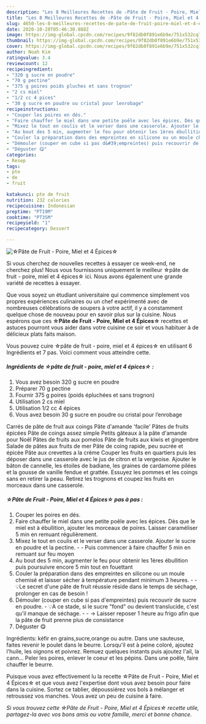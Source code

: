 ```yaml
---
description: "Les 8 Meilleures Recettes de ☆Pâte de Fruit - Poire, Miel et 4 Épices☆"
title: "Les 8 Meilleures Recettes de ☆Pâte de Fruit - Poire, Miel et 4 Épices☆"
slug: 4650-les-8-meilleures-recettes-de-pate-de-fruit-poire-miel-et-4-epices
date: 2020-10-28T05:46:30.888Z
image: https://img-global.cpcdn.com/recipes/9f82db0f891e6b9e/751x532cq70/☆pate-de-fruit-poire-miel-et-4-epices☆-photo-principale-de-la-recette.jpg
thumbnail: https://img-global.cpcdn.com/recipes/9f82db0f891e6b9e/751x532cq70/☆pate-de-fruit-poire-miel-et-4-epices☆-photo-principale-de-la-recette.jpg
cover: https://img-global.cpcdn.com/recipes/9f82db0f891e6b9e/751x532cq70/☆pate-de-fruit-poire-miel-et-4-epices☆-photo-principale-de-la-recette.jpg
author: Noah Kim
ratingvalue: 3.4
reviewcount: 12
recipeingredient:
- "320 g sucre en poudre"
- "70 g pectine"
- "375 g poires poids pluches et sans trognon"
- "2 cs miel"
- "1/2 cc 4 pices"
- "30 g sucre en poudre ou cristal pour lenrobage"
recipeinstructions:
- "Couper les poires en dés."
- "Faire chauffer le miel dans une petite poêle avec les épices. Dès que le miel est à ébullition, ajouter les morceaux de poires. Laisser caraméliser 5 min en remuant régulièrement."
- "Mixez le tout en coulis et le verser dans une casserole. Ajouter le sucre en poudre et la pectine.  Puis commencer à faire chauffer 5 min en remuant sur feu moyen"
- "Au bout des 5 min, augmenter le feu pour obtenir les 1ères ébullition puis poursuivre encore 5 min tout en fouettant"
- "Couler la préparation dans des empreintes en silicone ou un moule chemisé et laisser sécher à température pendant minimum 3 heures.  💡Le secret d&#39;une pâte de fruit réussie réside dans le temps de séchage, prolonger en cas de besoin !"
- "Démouler (couper en cube si pas d&#39;empreintes) puis recouvrir de sucre en poudre.  💡A ce stade, si le sucre &#34;fond&#34; ou devient translucide, c&#39;est qu&#39;il manque de séchage.  -&gt; Laisser reposer 1 heure au frigo afin que la pâte de fruit prenne plus de consistance"
- "Déguster 😋"
categories:
- Resep
tags:
- pte
- de
- fruit

katakunci: pte de fruit 
nutrition: 232 calories
recipecuisine: Indonesian
preptime: "PT19M"
cooktime: "PT35M"
recipeyield: "1"
recipecategory: Dessert

---
```



![☆Pâte de Fruit - Poire, Miel et 4 Épices☆](https://img-global.cpcdn.com/recipes/9f82db0f891e6b9e/751x532cq70/☆pate-de-fruit-poire-miel-et-4-epices☆-photo-principale-de-la-recette.jpg)

Si vous cherchez de nouvelles recettes à essayer ce week-end, ne cherchez plus! Nous vous fournissons uniquement le meilleur ☆pâte de fruit - poire, miel et 4 épices☆ ici. Nous avons également une grande variété de recettes à essayer.

Que vous soyez un étudiant universitaire qui commence simplement vos propres expériences culinaires ou un chef expérimenté avec de nombreuses célébrations de soupers à votre actif, il y a constamment quelque chose de nouveau pour en savoir plus sur la cuisine. Nous espérons que ces <strong> ☆Pâte de Fruit - Poire, Miel et 4 Épices☆ </strong> recettes et astuces pourront vous aider dans votre cuisine ce soir et vous habituer à de délicieux plats faits maison.

<!--inarticleads1-->

Vous pouvez cuire ☆pâte de fruit - poire, miel et 4 épices☆ en utilisant 6 Ingrédients et 7 pas. Voici comment vous atteindre cette.

##### Ingrédients de ☆pâte de fruit - poire, miel et 4 épices☆ :

1. Vous avez besoin 320 g sucre en poudre
1. Préparer 70 g pectine
1. Fournir 375 g poires (poids épluchées et sans trognon)
1. Utilisation 2 cs miel
1. Utilisation 1/2 cc 4 épices
1. Vous avez besoin 30 g sucre en poudre ou cristal pour l’enrobage


Carrés de pâte de fruit aux coings Pâte d&#39;amande &#39;facile&#39; Pâtes de fruits épicées Pâte de coings assez simple Petits gâteaux à la pâte d&#39;amande pour Noël Pâtes de fruits aux pomelos Pâte de fruits aux kiwis et gingembre Salade de pâtes aux fruits de mer Pâte de coing rapide, peu sucrée et épicée Pâte aux crevettes a la crème Couper les fruits en quartiers puis les déposer dans une casserole avec le jus de citron et la vergeoise. Ajouter le bâton de cannelle, les étoiles de badiane, les graines de cardamome pilées et la gousse de vanille fendue et grattée. Essuyez les pommes et les coings sans en retirer la peau. Retirez les trognons et coupez les fruits en morceaux dans une casserole. 

<!--inarticleads2-->

##### ☆Pâte de Fruit - Poire, Miel et 4 Épices☆ pas à pas :

1. Couper les poires en dés.
1. Faire chauffer le miel dans une petite poêle avec les épices. Dès que le miel est à ébullition, ajouter les morceaux de poires. Laisser caraméliser 5 min en remuant régulièrement.
1. Mixez le tout en coulis et le verser dans une casserole. Ajouter le sucre en poudre et la pectine. -  - Puis commencer à faire chauffer 5 min en remuant sur feu moyen
1. Au bout des 5 min, augmenter le feu pour obtenir les 1ères ébullition puis poursuivre encore 5 min tout en fouettant
1. Couler la préparation dans des empreintes en silicone ou un moule chemisé et laisser sécher à température pendant minimum 3 heures. -  - 💡Le secret d&#39;une pâte de fruit réussie réside dans le temps de séchage, prolonger en cas de besoin !
1. Démouler (couper en cube si pas d&#39;empreintes) puis recouvrir de sucre en poudre.  - 💡A ce stade, si le sucre &#34;fond&#34; ou devient translucide, c&#39;est qu&#39;il manque de séchage. -  - -&gt; Laisser reposer 1 heure au frigo afin que la pâte de fruit prenne plus de consistance
1. Déguster 😋


Ingrédients: kéfir en grains,sucre,orange ou autre. Dans une sauteuse, faites revenir le poulet dans le beurre. Lorsqu&#39;il est à peine coloré, ajoutez l&#39;huile, les oignons et poivrez. Remuez quelques instants puis ajoutez l&#39;ail, la cann… Peler les poires, enlever le coeur et les pépins. Dans une poêle, faire chauffer le beurre. 

<!--inarticleads1-->

<p>
Puisque vous avez effectivement lu la recette ☆Pâte de Fruit - Poire, Miel et 4 Épices☆ et que vous avez l'expertise dont vous avez besoin pour faire dans la cuisine. Sortez ce tablier, dépoussiérez vos bols à mélanger et retroussez vos manches. Vous avez un peu de cuisine à faire.
</p>

<p>
<i>Si vous trouvez cette ☆Pâte de Fruit - Poire, Miel et 4 Épices☆ recette utile, partagez-la avec vos bons amis ou votre famille, merci et bonne chance.</i>
</p>
